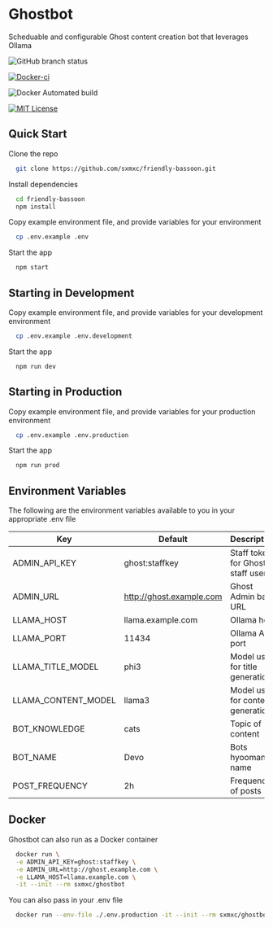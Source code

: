 
# Ghostbot

Scheduable and configurable Ghost content creation bot that leverages Ollama

![GitHub branch status](https://img.shields.io/github/checks-status/sxmxc/friendly-bassoon/main?label=main)

[![Docker-ci](https://github.com/sxmxc/friendly-bassoon/actions/workflows/docker-image.yml/badge.svg?branch=main)](https://github.com/sxmxc/friendly-bassoon/actions/workflows/docker-image.yml)

![Docker Automated build](https://img.shields.io/docker/automated/sxmxc/ghostbot)

[![MIT License](https://img.shields.io/badge/License-MIT-green.svg)](https://choosealicense.com/licenses/mit/)


## Quick Start

Clone the repo

```bash
  git clone https://github.com/sxmxc/friendly-bassoon.git
```
Install dependencies
```bash
  cd friendly-bassoon
  npm install
```
Copy example environment file, and provide variables for your environment
```bash
  cp .env.example .env 
```
Start the app
```bash
  npm start
```

## Starting in Development
Copy example environment file, and provide variables for your development environment
```bash
  cp .env.example .env.development
```
Start the app
```bash
  npm run dev
```

## Starting in Production
Copy example environment file, and provide variables for your production environment
```bash
  cp .env.example .env.production
```
Start the app
```bash
  npm run prod
```
## Environment Variables

The following are the environment variables available to you in your appropriate .env file

| Key                 | Default                  | Description                       | Required |
|---------------------|--------------------------|-----------------------------------|----------|
| ADMIN_API_KEY       | ghost:staffkey           | Staff token for Ghost staff user. | Yes      |
| ADMIN_URL           | http://ghost.example.com | Ghost Admin base URL              | Yes      |
| LLAMA_HOST          | llama.example.com        | Ollama host                       | Yes      |
| LLAMA_PORT          | 11434                    | Ollama API port                   | No       |
| LLAMA_TITLE_MODEL   | phi3                     | Model used for title generation   | No       |
| LLAMA_CONTENT_MODEL | llama3                   | Model used for content generation | No       |
| BOT_KNOWLEDGE       | cats                     | Topic of content                  | No       |
| BOT_NAME            | Devo                     | Bots hyooman name                 | No       |
| POST_FREQUENCY      | 2h                       | Frequency of posts                | No       |


## Docker

Ghostbot can also run as a Docker container
```bash
  docker run \
  -e ADMIN_API_KEY=ghost:staffkey \
  -e ADMIN_URL=http://ghost.example.com \
  -e LLAMA_HOST=llama.example.com \
  -it --init --rm sxmxc/ghostbot
```
You can also pass in your .env file
```bash
  docker run --env-file ./.env.production -it --init --rm sxmxc/ghostbot
```
